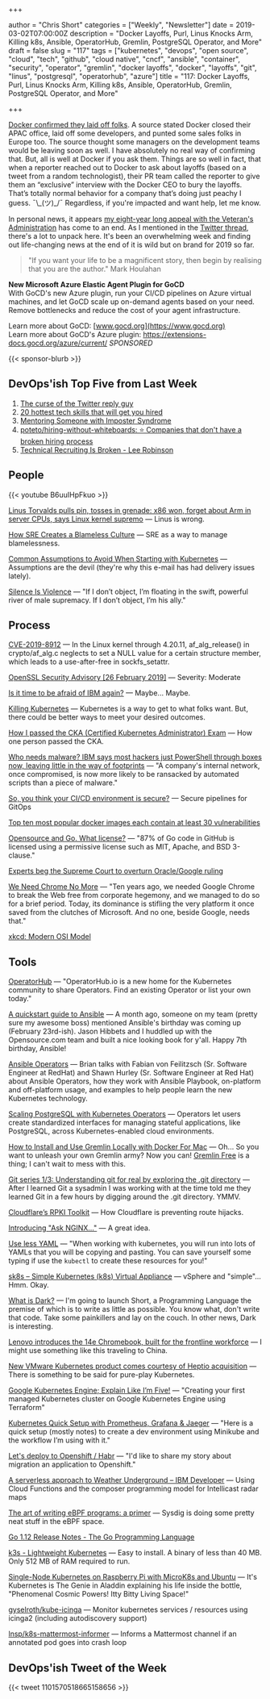 +++

author = "Chris Short"
categories = ["Weekly", "Newsletter"]
date = 2019-03-02T07:00:00Z
description = "Docker Layoffs, Purl, Linus Knocks Arm, Killing k8s, Ansible, OperatorHub, Gremlin, PostgreSQL Operator, and More"
draft = false
slug = "117"
tags = ["kubernetes", "devops", "open source", "cloud", "tech", "github", "cloud native", "cncf", "ansible", "container", "security", "operator", "gremlin", "docker layoffs", "docker", "layoffs", "git", "linus", "postgresql", "operatorhub", "azure"]
title = "117: Docker Layoffs, Purl, Linus Knocks Arm, Killing k8s, Ansible, OperatorHub, Gremlin, PostgreSQL Operator, and More"

+++

[Docker confirmed they laid off folks](https://www.theregister.co.uk/2019/02/25/docker_cfo_layoffs_ceo_interview/). A source stated Docker closed their APAC office, laid off some developers, and punted some sales folks in Europe too. The source thought some managers on the development teams would be leaving soon as well. I have absolutely no real way of confirming that. But, all is well at Docker if you ask them. Things are so well in fact, that when a reporter reached out to Docker to ask about layoffs (based on a tweet from a random technologist), their PR team called the reporter to give them an “exclusive” interview with the Docker CEO to bury the layoffs. That’s totally normal behavior for a company that’s doing just peachy I guess. ¯\\\_(ツ)\_/¯ Regardless, if you're impacted and want help, let me know.

In personal news, it appears [my eight-year long appeal with the Veteran's Administration](https://twitter.com/ChrisShort/status/1101550232490381312) has come to an end. As I mentioned in the [Twitter thread](https://twitter.com/ChrisShort/status/1101550232490381312), there's a lot to unpack here. It's been an overwhelming week and finding out life-changing news at the end of it is wild but on brand for 2019 so far.

> "If you want your life to be a magnificent story, then begin by realising that you are the author." Mark Houlahan

**New Microsoft Azure Elastic Agent Plugin for GoCD**  
With GoCD's new Azure plugin, run your CI/CD pipelines on Azure virtual machines, and let GoCD scale up on-demand agents based on your need. Remove bottlenecks and reduce the cost of your agent infrastructure.

Learn more about GoCD: [www.gocd.org](https://www.gocd.org)  
Learn more about GoCD's Azure plugin: https://extensions-docs.gocd.org/azure/current/ *SPONSORED*

{{< sponsor-blurb >}}

## DevOps'ish Top Five from Last Week

1. [The curse of the Twitter reply guy](https://mashable.com/article/twitter-reply-guys/#T.cVGlvFWZqx)
2. [20 hottest tech skills that will get you hired](https://www.cnbc.com/2019/02/12/current-trends-in-the-tech-industry-are-fueling-new-types-of-skills.html)
3. [Mentoring Someone with Imposter Syndrome](https://hbr.org/2019/02/mentoring-someone-with-imposter-syndrome)
4. [poteto/hiring-without-whiteboards: ⭐️ Companies that don't have a broken hiring process](https://github.com/poteto/hiring-without-whiteboards)
5. [Technical Recruiting Is Broken - Lee Robinson](https://leerob.io/blog/technical-recruiting-is-broken)

## People

{{< youtube B6uuIHpFkuo >}}

[Linus Torvalds pulls pin, tosses in grenade: x86 won, forget about Arm in server CPUs, says Linux kernel supremo](https://www.theregister.co.uk/2019/02/23/linus_torvalds_arm_x86_servers/) — Linus is wrong.

[How SRE Creates a Blameless Culture](https://devops.com/how-sre-creates-a-blameless-culture/) — SRE as a way to manage blamelessness.

[Common Assumptions to Avoid When Starting with Kubernetes](https://blog.flux7.com/common-assumptions-to-avoid-when-starting-with-kubernetes) — Assumptions are the devil (they're why this e-mail has had delivery issues lately).

[Silence Is Violence](https://www.xaprb.com/blog/silence-is-violence/) — "If I don’t object, I’m floating in the swift, powerful river of male supremacy. If I don’t object, I’m his ally."

## Process

[CVE-2019-8912](https://nvd.nist.gov/vuln/detail/CVE-2019-8912#vulnCurrentDescriptionTitle) — In the Linux kernel through 4.20.11, af_alg_release() in crypto/af_alg.c neglects to set a NULL value for a certain structure member, which leads to a use-after-free in sockfs_setattr.

[OpenSSL Security Advisory [26 February 2019]](https://www.openssl.org/news/secadv/20190226.txt) — Severity: Moderate

[Is it time to be afraid of IBM again?](https://redmonk.com/jgovernor/2019/02/28/is-it-time-to-be-afraid-of-ibm-again/) — Maybe... Maybe.

[Killing Kubernetes](https://blog.freetrade.io/killing-kubernetes-7f8b61c701aa) — Kubernetes is a way to get to what folks want. But, there could be better ways to meet your desired outcomes.

[How I passed the CKA (Certified Kubernetes Administrator) Exam](https://medium.com/@krystiannowaczyk/how-i-passed-the-cka-certified-kubernetes-administrator-exam-f94b11566528) — How one person passed the CKA.

[Who needs malware? IBM says most hackers just PowerShell through boxes now, leaving little in the way of footprints](https://www.theregister.co.uk/2019/02/26/malware_ibm_powershell/) — "A company's internal network, once compromised, is now more likely to be ransacked by automated scripts than a piece of malware."

[So, you think your CI/CD environment is secure?](https://snyk.io/blog/so-you-think-your-ci-cd-environment-is-secure/) — Secure pipelines for GitOps

[Top ten most popular docker images each contain at least 30 vulnerabilities](https://snyk.io/blog/top-ten-most-popular-docker-images-each-contain-at-least-30-vulnerabilities/)

[Opensource and Go. What license?](https://medium.com/@henvic/opensource-and-go-what-license-f6b36c201854) — "87% of Go code in GitHub is licensed using a permissive license such as MIT, Apache, and BSD 3-clause."

[Experts beg the Supreme Court to overturn Oracle/Google ruling](https://www.businessinsider.com/oracle-google-supreme-court-java-android-2019-2)

[We Need Chrome No More](https://redalemeden.com/blog/2019/we-need-chrome-no-more) — "Ten years ago, we needed Google Chrome to break the Web free from corporate hegemony, and we managed to do so for a brief period. Today, its dominance is stifling the very platform it once saved from the clutches of Microsoft. And no one, beside Google, needs that."

[xkcd: Modern OSI Model](https://xkcd.com/2105/)

## Tools

[OperatorHub](https://www.operatorhub.io/) — "OperatorHub.io is a new home for the Kubernetes community to share Operators. Find an existing Operator or list your own today."

[A quickstart guide to Ansible](https://opensource.com/article/19/2/quickstart-guide-ansible) — A month ago, someone on my team (pretty sure my awesome boss) mentioned Ansible's birthday was coming up (February 23rd-ish). Jason Hibbets and I huddled up with the Opensource.com team and built a nice looking book for y'all. Happy 7th birthday, Ansible!

[Ansible Operators](https://podctl.com/ansible-operators/) — Brian talks with Fabian von Feilitzsch (Sr. Software Engineer at RedHat) and Shawn Hurley (Sr. Software Engineer at Red Hat) about Ansible Operators, how they work with Ansible Playbook, on-platform and off-platform usage, and examples to help people learn the new Kubernetes technology.

[Scaling PostgreSQL with Kubernetes Operators](https://opensource.com/article/19/2/scaling-postgresql-kubernetes-operators) — Operators let users create standardized interfaces for managing stateful applications, like PostgreSQL, across Kubernetes-enabled cloud environments.

[How to Install and Use Gremlin Locally with Docker For Mac](https://www.gremlin.com/community/tutorials/how-to-install-and-use-gremlin-locally-with-docker-for-mac/) — Oh... So you want to unleash your own Gremlin army? Now you can! [Gremlin Free](https://www.gremlin.com/blog/introducing-gremlin-free/) is a thing; I can't wait to mess with this.

[Git series 1/3: Understanding git for real by exploring the .git directory](https://dev.to/daolf/git-series-13-understanding-git-for-real-by-exploring-the-git-director--5bd0) — After I learned Git a sysadmin I was working with at the time told me they learned Git in a few hours by digging around the .git directory. YMMV.

[Cloudflare’s RPKI Toolkit](https://blog.cloudflare.com/cloudflares-rpki-toolkit/) — How Cloudflare is preventing route hijacks.

[Introducing "Ask NGINX..."](https://www.nginx.com/blog/introducing-ask-nginx/) — A great idea.

[Use less YAML](https://blog.chernand.io/2019/02/27/use-less-yaml/) — "When working with kubernetes, you will run into lots of YAMLs that you will be copying and pasting. You can save yourself some typing if use the `kubectl` to create these resources for you!"

[sk8s – Simple Kubernetes (k8s) Virtual Appliance](https://www.virtuallyghetto.com/2019/02/sk8s-simple-kubernetes-k8s-virtual-appliance.html) — vSphere and "simple"... Hmm. Okay.

[What is Dark?](https://medium.com/darklang/the-design-of-dark-59f5d38e52d2) — I'm going to launch Short, a Programming Language the premise of which is to write as little as possible. You know what, don't write that code. Take some painkillers and lay on the couch. In other news, Dark is interesting.

[Lenovo introduces the 14e Chromebook, built for the frontline workforce](https://cloud.google.com/blog/products/chrome-enterprise/lenovo-introduces-the-14e-chromebook-built-for-the-frontline-workforce) — I might use something like this traveling to China.

[New VMware Kubernetes product comes courtesy of Heptio acquisition](https://techcrunch.com/2019/02/26/latest-vmware-kubernetes-product-comes-courtesy-of-heptio-acquisition/) — There is something to be said for pure-play Kubernetes.

[Google Kubernetes Engine; Explain Like I’m Five!](https://medium.com/devopslinks/google-kubernetes-engine-explain-like-im-five-1890e550c099) — "Creating your first managed Kubernetes cluster on Google Kubernetes Engine using Terraform"

[Kubernetes Quick Setup with Prometheus, Grafana & Jaeger](https://blog.nobugware.com/post/2019/kubernetes_quick_development_setup_minikube_prometheus_grafana/) — "Here is a quick setup (mostly notes) to create a dev environment using Minikube and the workflow I’m using with it."

[Let's deploy to Openshift / Habr](https://habr.com/en/post/441906/) — "I'd like to share my story about migration an application to Openshift."

[A serverless approach to Weather Underground – IBM Developer](https://developer.ibm.com/articles/a-serverless-approach-to-weather-underground/) — Using Cloud Functions and the composer programming model for Intellicast radar maps

[The art of writing eBPF programs: a primer](https://sysdig.com/blog/the-art-of-writing-ebpf-programs-a-primer/) — Sysdig is doing some pretty neat stuff in the eBPF space.

[Go 1.12 Release Notes - The Go Programming Language](https://golang.org/doc/go1.12)

[k3s - Lightweight Kubernetes](https://k3s.io/) — Easy to install. A binary of less than 40 MB. Only 512 MB of RAM required to run.

[Single-Node Kubernetes on Raspberry Pi with MicroK8s and Ubuntu](https://blog.ubuntu.com/2019/02/27/single-node-kubernetes-on-raspberry-pi-microk8s-ubuntu) — It's Kubernetes is The Genie in Aladdin explaining his life inside the bottle, "Phenomenal Cosmic Powers! Itty Bitty Living Space!"

[gyselroth/kube-icinga](https://github.com/gyselroth/kube-icinga) — Monitor kubernetes services / resources using icinga2 (including autodiscovery support)

[lnsp/k8s-mattermost-informer](https://github.com/lnsp/k8s-mattermost-informer) — Informs a Mattermost channel if an annotated pod goes into crash loop

## DevOps'ish Tweet of the Week

{{< tweet 1101570518665158656 >}}